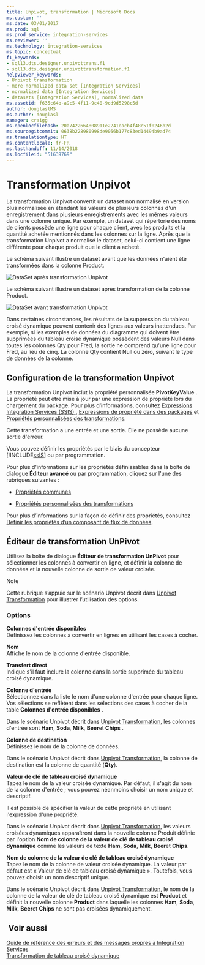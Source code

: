 ```yaml
---
title: Unpivot, transformation | Microsoft Docs
ms.custom: ''
ms.date: 03/01/2017
ms.prod: sql
ms.prod_service: integration-services
ms.reviewer: ''
ms.technology: integration-services
ms.topic: conceptual
f1_keywords:
- sql13.dts.designer.unpivottrans.f1
- sql13.dts.designer.unpivottransformation.f1
helpviewer_keywords:
- Unpivot transformation
- more normalized data set [Integration Services]
- normalized data [Integration Services]
- datasets [Integration Services], normalized data
ms.assetid: f635c64b-a9c5-4f11-9c40-9cd9d5298c5d
author: douglaslMS
ms.author: douglasl
manager: craigg
ms.openlocfilehash: 20a7422664808911e2241eacb4f48c51f0246b2d
ms.sourcegitcommit: 0638b228980998de9056b177c83ed14494b9ad74
ms.translationtype: HT
ms.contentlocale: fr-FR
ms.lasthandoff: 11/14/2018
ms.locfileid: "51639769"
---
```

# <a name="unpivot-transformation"></a>Transformation Unpivot
  La transformation Unpivot convertit un dataset non normalisé en version plus normalisée en étendant les valeurs de plusieurs colonnes d'un enregistrement dans plusieurs enregistrements avec les mêmes valeurs dans une colonne unique. Par exemple, un dataset qui répertorie des noms de clients possède une ligne pour chaque client, avec les produits et la quantité achetée mentionnés dans les colonnes sur la ligne. Après que la transformation Unpivot a normalisé le dataset, celui-ci contient une ligne différente pour chaque produit que le client a acheté.  
  
 Le schéma suivant illustre un dataset avant que les données n'aient été transformées dans la colonne Product.  
  
 ![DataSet après transformation Unpivot](../../../integration-services/data-flow/transformations/media/mw-dts-18.gif "Dataset après transformation Unpivot")  
  
 Le schéma suivant illustre un dataset après transformation de la colonne Product.  
  
 ![DataSet avant transformation Unpivot](../../../integration-services/data-flow/transformations/media/mw-dts-17.gif "Dataset avant transformation Unpivot")  
  
 Dans certaines circonstances, les résultats de la suppression du tableau croisé dynamique peuvent contenir des lignes aux valeurs inattendues. Par exemple, si les exemples de données du diagramme qui doivent être supprimées du tableau croisé dynamique possèdent des valeurs Null dans toutes les colonnes Qty pour Fred, la sortie ne comprend qu'une ligne pour Fred, au lieu de cinq. La colonne Qty contient Null ou zéro, suivant le type de données de la colonne.  
  
## <a name="configuration-of-the-unpivot-transformation"></a>Configuration de la transformation Unpivot  
 La transformation Unpivot inclut la propriété personnalisée **PivotKeyValue** . La propriété peut être mise à jour par une expression de propriété lors du chargement du package. Pour plus d’informations, consultez [Expressions Integration Services &#40;SSIS&#41; ](../../../integration-services/expressions/integration-services-ssis-expressions.md), [Expressions de propriété dans des packages](../../../integration-services/expressions/use-property-expressions-in-packages.md) et [Propriétés personnalisées des transformations](../../../integration-services/data-flow/transformations/transformation-custom-properties.md).  
  
 Cette transformation a une entrée et une sortie. Elle ne possède aucune sortie d'erreur.  
  
 Vous pouvez définir les propriétés par le biais du concepteur [!INCLUDE[ssIS](../../../includes/ssis-md.md)] ou par programmation.  
  
 Pour plus d'informations sur les propriétés définissables dans la boîte de dialogue **Éditeur avancé** ou par programmation, cliquez sur l'une des rubriques suivantes :  
  
-   [Propriétés communes](https://msdn.microsoft.com/library/51973502-5cc6-4125-9fce-e60fa1b7b796)  
  
-   [Propriétés personnalisées des transformations](../../../integration-services/data-flow/transformations/transformation-custom-properties.md)  
  
 Pour plus d’informations sur la façon de définir des propriétés, consultez [Définir les propriétés d’un composant de flux de données](../../../integration-services/data-flow/set-the-properties-of-a-data-flow-component.md).  
  
## <a name="unpivot-transformation-editor"></a>Éditeur de transformation UnPivot
  Utilisez la boîte de dialogue **Éditeur de transformation UnPivot** pour sélectionner les colonnes à convertir en ligne, et définir la colonne de données et la nouvelle colonne de sortie de valeur croisée.  
  
> [!NOTE]  
>  Cette rubrique s’appuie sur le scénario Unpivot décrit dans [Unpivot Transformation](../../../integration-services/data-flow/transformations/unpivot-transformation.md) pour illustrer l’utilisation des options.  
  
### <a name="options"></a>Options  
 **Colonnes d'entrée disponibles**  
 Définissez les colonnes à convertir en lignes en utilisant les cases à cocher.  
  
 **Nom**  
 Affiche le nom de la colonne d'entrée disponible.  
  
 **Transfert direct**  
 Indique s'il faut inclure la colonne dans la sortie supprimée du tableau croisé dynamique.  
  
 **Colonne d'entrée**  
 Sélectionnez dans la liste le nom d'une colonne d'entrée pour chaque ligne. Vos sélections se reflètent dans les sélections des cases à cocher de la table **Colonnes d'entrée disponibles** .  
  
 Dans le scénario Unpivot décrit dans [Unpivot Transformation](../../../integration-services/data-flow/transformations/unpivot-transformation.md), les colonnes d'entrée sont **Ham**, **Soda**, **Milk**, **Beer**et **Chips** .  
  
 **Colonne de destination**  
 Définissez le nom de la colonne de données.  
  
 Dans le scénario Unpivot décrit dans [Unpivot Transformation](../../../integration-services/data-flow/transformations/unpivot-transformation.md), la colonne de destination est la colonne de quantité (**Qty**).  
  
 **Valeur de clé de tableau croisé dynamique**  
 Tapez le nom de la valeur croisée dynamique. Par défaut, il s'agit du nom de la colonne d'entrée ; vous pouvez néanmoins choisir un nom unique et descriptif.  
  
 Il est possible de spécifier la valeur de cette propriété en utilisant l'expression d'une propriété.  
  
 Dans le scénario Unpivot décrit dans [Unpivot Transformation](../../../integration-services/data-flow/transformations/unpivot-transformation.md), les valeurs croisées dynamiques apparaîtront dans la nouvelle colonne Produit définie par l'option **Nom de colonne de la valeur de clé de tableau croisé dynamique** comme les valeurs de texte **Ham**, **Soda**, **Milk**, **Beer**et **Chips**.  
  
 **Nom de colonne de la valeur de clé de tableau croisé dynamique**  
 Tapez le nom de la colonne de valeur croisée dynamique. La valeur par défaut est « Valeur de clé de tableau croisé dynamique ». Toutefois, vous pouvez choisir un nom descriptif unique.  
  
 Dans le scénario Unpivot décrit dans [Unpivot Transformation](../../../integration-services/data-flow/transformations/unpivot-transformation.md), le nom de la colonne de la valeur de clé de tableau croisé dynamique est **Product** et définit la nouvelle colonne **Product** dans laquelle les colonnes **Ham**, **Soda**, **Milk**, **Beer**et **Chips** ne sont pas croisées dynamiquement.  
  
## <a name="see-also"></a> Voir aussi  
 [Guide de référence des erreurs et des messages propres à Integration Services](../../../integration-services/integration-services-error-and-message-reference.md)   
 [Transformation de tableau croisé dynamique](../../../integration-services/data-flow/transformations/pivot-transformation.md)  
  
  
